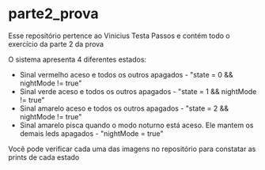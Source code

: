 # parte2_prova

Esse repositório pertence ao Vinicius Testa Passos e contém todo o exercício da parte 2 da prova

O sistema apresenta 4 diferentes estados:

- Sinal vermelho aceso e todos os outros apagados - "state = 0 && nightMode != true"
- Sinal verde aceso e todos os outros apagados - "state = 1 && nightMode != true"
- Sinal amarelo aceso e todos os outros apagados - "state = 2 && nightMode != true"
- Sinal amarelo pisca quando o modo noturno está aceso. Ele mantem os demais leds apagados - "nightMode = true"

Você pode verificar cada uma das imagens no repositório para constatar as prints de cada estado
